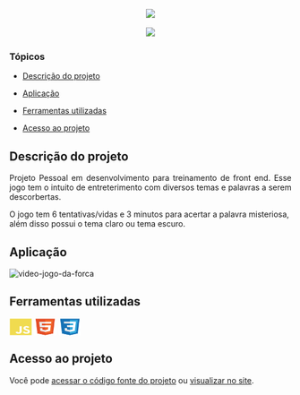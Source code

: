 
<p align="center"><img src="https://user-images.githubusercontent.com/92743903/182157084-fa5b73f0-3c03-4dba-9214-df1790176f48.png"/></p>
<p align="center"><img src="http://img.shields.io/static/v1?label=STATUS&message=EM%20DESENVOLVIMENTO&color=GREEN&style=for-the-badge"/></p>

### Tópicos 

- [Descrição do projeto](#descrição-do-projeto)

- [Aplicação](#aplicação)

- [Ferramentas utilizadas](#ferramentas-utilizadas)

- [Acesso ao projeto](#acesso-ao-projeto)


## Descrição do projeto
<p align="justify">
Projeto Pessoal em desenvolvimento para treinamento de front end. Esse jogo tem o intuito de entreterimento com diversos temas e palavras a serem descorbertas.

O jogo tem 6 tentativas/vidas e 3 minutos para acertar a palavra misteriosa, além disso possui o tema claro ou tema escuro.
</p>

## Aplicação

![video-jogo-da-forca](https://user-images.githubusercontent.com/92743903/182167165-5d21a65e-c40d-45d9-a222-76e47dc1c6d5.gif)

## Ferramentas utilizadas

<div style="display: inline_block">
<img align="center" alt="Vitor-Js" height="30" width="40" src="https://raw.githubusercontent.com/devicons/devicon/master/icons/javascript/javascript-plain.svg">
<img align="center" alt="Vitor-HTML" height="30" width="40" src="https://raw.githubusercontent.com/devicons/devicon/master/icons/html5/html5-original.svg">
<img align="center" alt="Vitor-CSS" height="30" width="40" src="https://raw.githubusercontent.com/devicons/devicon/master/icons/css3/css3-original.svg">
</div>

###

## Acesso ao projeto

Você pode [acessar o código fonte do projeto](https://github.com/Vitor-HenriqueAS/JogodaForca) ou [visualizar no site](https://vitor-henriqueas.github.io/JogodaForca/).
